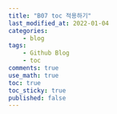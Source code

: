```yaml
---
title: "B07 toc 적용하기"
last_modified_at: 2022-01-04
categories:
    - blog
tags:
    - Github Blog
    - toc
comments: true
use_math: true
toc: true
toc_sticky: true
published: false
---
```


